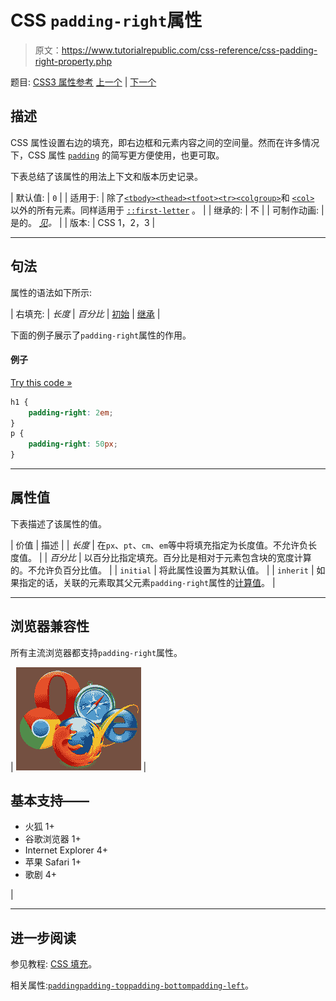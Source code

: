 # CSS `padding-right`属性

> 原文：<https://www.tutorialrepublic.com/css-reference/css-padding-right-property.php>

题目: [CSS3 属性参考](css3-properties.php) [上一个](css-padding-left-property.php) | [下一个](css-padding-top-property.php)

## 描述

CSS 属性设置右边的填充，即右边框和元素内容之间的空间量。然而在许多情况下，CSS 属性 [`padding`](css-padding-property.php) 的简写更方便使用，也更可取。

下表总结了该属性的用法上下文和版本历史记录。

| 默认值: | `0` |
| 适用于: | 除了[`<tbody>`](../html-reference/html-tbody-tag.php)[`<thead>`](../html-reference/html-thead-tag.php)[`<tfoot>`](../html-reference/html-tfoot-tag.php)[`<tr>`](../html-reference/html-tr-tag.php)[`<colgroup>`](../html-reference/html-colgroup-tag.php)和 [`<col>`](../html-reference/html-col-tag.php) 以外的所有元素。同样适用于 [`::first-letter`](../css-tutorial/css-pseudo-elements.php#first-letter) 。 |
| 继承的: | 不 |
| 可制作动画: | 是的。 [*见*](css-animatable-properties.php)*。* |
| 版本: | CSS 1，2，3 |

* * *

## 句法

属性的语法如下所示:

| 右填充: | *长度* &#124; *百分比* &#124; [初始](../definitions.php#initial) &#124; [继承](../definitions.php#inherit) |

下面的例子展示了`padding-right`属性的作用。

#### 例子

[Try this code »](../codelab.php?topic=css&file=padding-right-property "Try this code using online Editor")

```css
h1 {
    padding-right: 2em;
}
p {
    padding-right: 50px;
}
```

* * *

## 属性值

下表描述了该属性的值。

| 价值 | 描述 |
| *长度* | 在`px`、`pt`、`cm`、`em`等中将填充指定为长度值。不允许负长度值。 |
| *百分比* | 以百分比指定填充。百分比是相对于元素包含块的宽度计算的。不允许负百分比值。 |
| `initial` | 将此属性设置为其默认值。 |
| `inherit` | 如果指定的话，关联的元素取其父元素`padding-right`属性的[计算值](../definitions.php#computed-value)。 |

* * *

## 浏览器兼容性

所有主流浏览器都支持`padding-right`属性。

| ![Browsers Icon](img/e9331123c77668c1832e541c2fca1002.png) | 

## 基本支持——

*   火狐 1+
*   谷歌浏览器 1+
*   Internet Explorer 4+
*   苹果 Safari 1+
*   歌剧 4+

 |

* * *

## 进一步阅读

参见教程: [CSS 填充](../css-tutorial/css-padding.php)。

相关属性:[`padding`](css-padding-property.php)[`padding-top`](css-padding-top-property.php)[`padding-bottom`](css-padding-bottom-property.php)[`padding-left`](css-padding-left-property.php)。